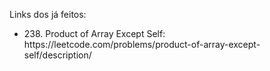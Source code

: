 Links dos já feitos:
<ul>
<li>238. Product of Array Except Self: <a>https://leetcode.com/problems/product-of-array-except-self/description/</a></li>
</ul>